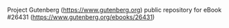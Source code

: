 Project Gutenberg (https://www.gutenberg.org) public repository for eBook #26431 (https://www.gutenberg.org/ebooks/26431)
